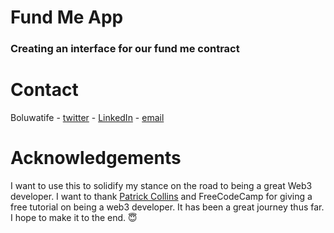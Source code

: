 # Fund Me App

### Creating an interface for our fund me contract

# Contact

Boluwatife - [twitter](https://twitter.com/Gammatiff05 "twitter") - [LinkedIn](https://www.linkedin.com/in/boluwatife-aminutaiwo-7566b5220/ "linkedIn") - [email](https://mail.google.com/mail/u/0/#inbox?compose=DmwnWrRnZMzZcMHqMDvHssWLRNfDGVcnDJbhmpdNnDjFXwcdQFvMWPzPHltTLwftqHjNGwqhBPjQ "gmail")

# Acknowledgements

I want to use this to solidify my stance on the road to being a great Web3 developer. I want to thank [Patrick Collins](https://github.com/PatrickAlphaC) and FreeCodeCamp for giving a free tutorial on being a web3 developer. It has been a great journey thus far. I hope to make it to the end. 😇
